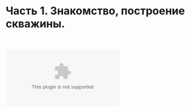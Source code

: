 
<br>

# Часть 1. Знакомство, построение скважины.

<br>


![Исходные данные](../files/For_build_model.xlsx)